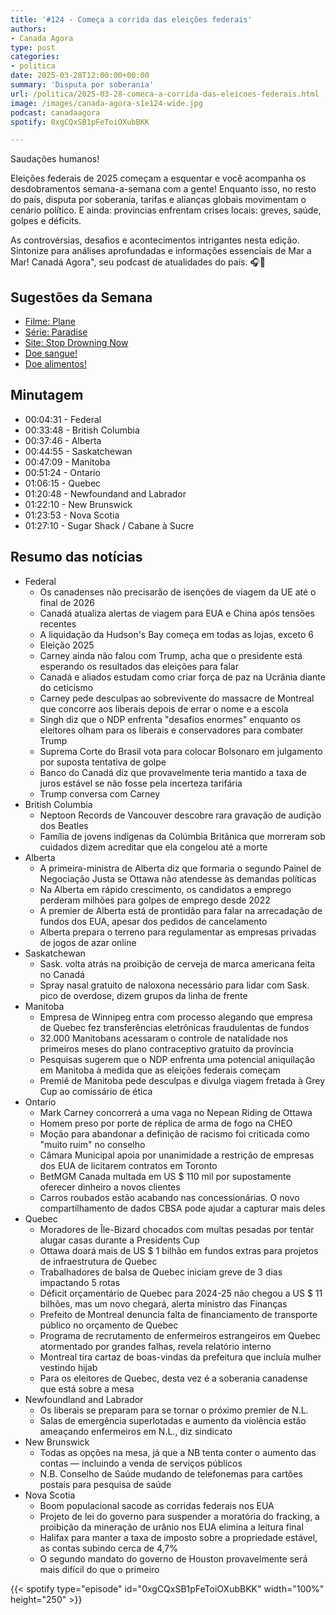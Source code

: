 ```yaml
---
title: '#124 - Começa a corrida das eleições federais'
authors:
- Canada Agora
type: post
categories:
- politica
date: 2025-03-28T12:00:00+00:00
summary: 'Disputa por soberania'
url: /politica/2025-03-28-comeca-a-corrida-das-eleicoes-federais.html
image: /images/canada-agora-s1e124-wide.jpg
podcast: canadaagora
spotify: 0xgCQxSB1pFeToiOXubBKK

---
```


Saudações humanos!

Eleições federais de 2025 começam a esquentar e você acompanha os desdobramentos semana-a-semana com a gente! Enquanto isso, no resto do país, disputa por soberania, tarifas e alianças globais movimentam o cenário político. E ainda: provincias enfrentam crises locais: greves, saúde, golpes e déficits.

As controvérsias, desafios e acontecimentos intrigantes nesta edição. Sintonize para análises aprofundadas e informações essenciais de Mar a Mar! Canadá Agora", seu podcast de atualidades do país. 🎧📰

## Sugestões da Semana
- [Filme: Plane](https://www.imdb.com/title/tt5884796/)
- [Série: Paradise](https://www.imdb.com/title/tt27444205/)
- [Site: Stop Drowning Now](https://www.stopdrowningnow.org/)
- [Doe sangue!](https://blood.ca)
- [Doe alimentos!](https://foodbankscanada.ca)

## Minutagem
- 00:04:31 - Federal
- 00:33:48 - British Columbia
- 00:37:46 - Alberta
- 00:44:55 - Saskatchewan
- 00:47:09 - Manitoba
- 00:51:24 - Ontario
- 01:06:15 - Quebec
- 01:20:48 - Newfoundand and Labrador
- 01:22:10 - New Brunswick
- 01:23:53 - Nova Scotia
- 01:27:10 - Sugar Shack / Cabane à Sucre

## Resumo das notícias
- Federal
  - Os canadenses não precisarão de isenções de viagem da UE até o final de 2026
  - Canadá atualiza alertas de viagem para EUA e China após tensões recentes
  - A liquidação da Hudson's Bay começa em todas as lojas, exceto 6
  - Eleição 2025
  - Carney ainda não falou com Trump, acha que o presidente está esperando os resultados das eleições para falar
  - Canadá e aliados estudam como criar força de paz na Ucrânia diante do ceticismo
  - Carney pede desculpas ao sobrevivente do massacre de Montreal que concorre aos liberais depois de errar o nome e a escola
  - Singh diz que o NDP enfrenta "desafios enormes" enquanto os eleitores olham para os liberais e conservadores para combater Trump
  - Suprema Corte do Brasil vota para colocar Bolsonaro em julgamento por suposta tentativa de golpe
  - Banco do Canadá diz que provavelmente teria mantido a taxa de juros estável se não fosse pela incerteza tarifária
  - Trump conversa com Carney
- British Columbia
  - Neptoon Records de Vancouver descobre rara gravação de audição dos Beatles
  - Família de jovens indígenas da Colúmbia Britânica que morreram sob cuidados dizem acreditar que ela congelou até a morte
- Alberta
  - A primeira-ministra de Alberta diz que formaria o segundo Painel de Negociação Justa se Ottawa não atendesse às demandas políticas
  - Na Alberta em rápido crescimento, os candidatos a emprego perderam milhões para golpes de emprego desde 2022
  - A premier de Alberta está de prontidão para falar na arrecadação de fundos dos EUA, apesar dos pedidos de cancelamento
  - Alberta prepara o terreno para regulamentar as empresas privadas de jogos de azar online
- Saskatchewan
  - Sask. volta atrás na proibição de cerveja de marca americana feita no Canadá
  - Spray nasal gratuito de naloxona necessário para lidar com Sask. pico de overdose, dizem grupos da linha de frente
- Manitoba
  - Empresa de Winnipeg entra com processo alegando que empresa de Quebec fez transferências eletrônicas fraudulentas de fundos
  - 32.000 Manitobans acessaram o controle de natalidade nos primeiros meses do plano contraceptivo gratuito da província
  - Pesquisas sugerem que o NDP enfrenta uma potencial aniquilação em Manitoba à medida que as eleições federais começam
  - Premiê de Manitoba pede desculpas e divulga viagem fretada à Grey Cup ao comissário de ética
- Ontario
  - Mark Carney concorrerá a uma vaga no Nepean Riding de Ottawa
  - Homem preso por porte de réplica de arma de fogo na CHEO
  - Moção para abandonar a definição de racismo foi criticada como "muito ruim" no conselho
  - Câmara Municipal apoia por unanimidade a restrição de empresas dos EUA de licitarem contratos em Toronto
  - BetMGM Canada multada em US $ 110 mil por supostamente oferecer dinheiro a novos clientes
  - Carros roubados estão acabando nas concessionárias. O novo compartilhamento de dados CBSA pode ajudar a capturar mais deles
- Quebec
  - Moradores de Île-Bizard chocados com multas pesadas por tentar alugar casas durante a Presidents Cup
  - Ottawa doará mais de US $ 1 bilhão em fundos extras para projetos de infraestrutura de Quebec
  - Trabalhadores de balsa de Quebec iniciam greve de 3 dias impactando 5 rotas
  - Déficit orçamentário de Quebec para 2024-25 não chegou a US $ 11 bilhões, mas um novo chegará, alerta ministro das Finanças
  - Prefeito de Montreal denuncia falta de financiamento de transporte público no orçamento de Quebec
  - Programa de recrutamento de enfermeiros estrangeiros em Quebec atormentado por grandes falhas, revela relatório interno
  - Montreal tira cartaz de boas-vindas da prefeitura que incluía mulher vestindo hijab
  - Para os eleitores de Quebec, desta vez é a soberania canadense que está sobre a mesa
- Newfoundland and Labrador
  - Os liberais se preparam para se tornar o próximo premier de N.L.
  - Salas de emergência superlotadas e aumento da violência estão ameaçando enfermeiros em N.L., diz sindicato
- New Brunswick
  - Todas as opções na mesa, já que a NB tenta conter o aumento das contas — incluindo a venda de serviços públicos
  - N.B. Conselho de Saúde mudando de telefonemas para cartões postais para pesquisa de saúde
- Nova Scotia
  - Boom populacional sacode as corridas federais nos EUA
  - Projeto de lei do governo para suspender a moratória do fracking, a proibição da mineração de urânio nos EUA elimina a leitura final
  - Halifax para manter a taxa de imposto sobre a propriedade estável, as contas subindo cerca de 4,7%
  - O segundo mandato do governo de Houston provavelmente será mais difícil do que o primeiro

{{< spotify type="episode" id="0xgCQxSB1pFeToiOXubBKK" width="100%" height="250" >}}
